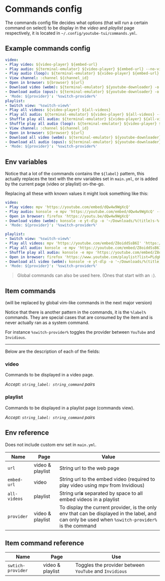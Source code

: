 # Commands config

The commands config file decides what options (that will run a certain command on select) to be display in the *video* and *playlist* page respectively, it is located in `~/.config/youtube-tui/commands.yml`.

## Example commands config

```yaml
video:
- Play video: ${video-player} ${embed-url}
- Play audio: ${terminal-emulator} ${video-player} ${embed-url} --no-video
- Play audio (loop): ${terminal-emulator} ${video-player} ${embed-url} --no-video --loop-file=inf
- View channel: :channel ${channel_id}
- Open in browser: ${browser} ${url}
- Download video (webm): ${terminal-emulator} ${youtube-downloader} -o ${download-path} ${embed-url}
- Download audio (opus): ${terminal-emulator} ${youtube-downloader} -o ${download-path} ${embed-url} -x
- 'Mode: ${provider}': '%switch-provider%'
playlist:
- Switch view: '%switch-view%'
- Play all videos: ${video-player} ${all-videos}
- Play all audio: ${terminal-emulator} ${video-player} ${all-videos} --no-video
- Shuffle play all audio: ${terminal-emulator} ${video-player} ${all-videos} --no-video --shuffle
- Shuffle play all audio (loop): ${terminal-emulator} ${video-player} ${all-videos} --no-video --shuffle --loop-playlist=inf
- View channel: :channel ${channel_id}
- Open in browser: ${browser} ${url}
- Download all video (webm): ${terminal-emulator} ${youtube-downloader} -o ${download-path} ${all-videos}
- Download all audio (opus): ${terminal-emulator} ${youtube-downloader} -o ${download-path} ${all-videos} -x
- 'Mode: ${provider}': '%switch-provider%'
```

## Env variables

Notice that a lot of the commands contains the `${label}` pattern, this actually replaces the text with the env variables set in `main.yml`, or is added by the current page (video or playlist) on-the-go.

Replacing all these with known values it might look something like this:

```yaml
video:
- Play video: mpv 'https://youtube.com/embed/dQw4w9WgXcQ'
- Play audio: konsole -e mpv 'https://youtube.com/embed/dQw4w9WgXcQ' --no-video
- Open in browser: firefox 'https://youtu.be/dQw4w9WgXcQ'
- Download video (webm): konsole -e yt-dlp -o '~/Downloads/%(title)s-%(id)s.%(ext)s' 'https://youtube.com/embed/dQw4w9WgXcQ'
- 'Mode: ${provider}': '%switch-provider%'

playlist:
- Switch view: '%switch-view%'
- Play all videos: mpv 'https://youtube.com/embed/Z8oiddSsB6I' 'https://youtube.com/embed/yiS0DPekSDQ' 'https://youtube.com/embed/YhM8GYuDFps' # and much more...
- Play all audio: konsole -e mpv 'https://youtube.com/embed/Z8oiddSsB6I' 'https://youtube.com/embed/yiS0DPekSDQ' 'https://youtube.com/embed/YhM8GYuDFps' --no-video
- Shuffle play all audio: konsole -e mpv 'https://youtube.com/embed/Z8oiddSsB6I' 'https://youtube.com/embed/yiS0DPekSDQ' 'https://youtube.com/embed/YhM8GYuDFps' --no-video --shuffle
- Open in browser: firefox 'https://www.youtube.com/playlist?list=PLdgHTasZAjYZlCXN9rTcX9LFOQ-RIrzCs'
- Download all video (webm): konsole -e yt-dlp -o '~/Downloads/%(title)s-%(id)s.%(ext)s' 'https://youtube.com/embed/Z8oiddSsB6I' 'https://youtube.com/embed/yiS0DPekSDQ' 'https://youtube.com/embed/YhM8GYuDFps'
- 'Mode: ${provider}': '%switch-provider%'
```

> Global commands can also be used here. (Ones that start with an `:`).

## Item commands

(will be replaced by global vim-like commands in the next major version)

Notice that there is another pattern in the commands, it is the `%label%` commands. They are special cases that are consumed by the item and is never actually ran as a system command.

For instance `%switch-provider%` toggles the provider between `YouTube` and `Invidious`.

<hr>

Below are the description of each of the fields:

### video

Commands to be displayed in a video page.

*Accept: `string_label: string_command` pairs*

### playlist

Commands to be displayed in a playlist page (commands view).

*Accept: `string_label: string_command` pairs*

## Env reference

Does not include custom env set in `main.yml`.

|Name|Page|Value|
|---|---|---|
|`url`|video & playlist|String url to the web page|
|`embed-url`|video|String url to the embed video (required to play video using mpv from Invidious)|
|`all-videos`|playlist|String url***s*** separated by space to all embed videos in a playlist|
|`provider`|video & playlist|To display the current provider, is the only env that can be displayed in the label, and can only be used when `%switch-provider%` is the command|

## Item command reference

|Name|Page|Use|
|---|---|---|
|`swtich-provider`|video & playlist|Toggles the provider between `YouTube` and `Invidious`|
